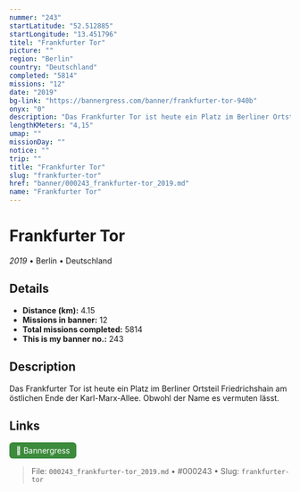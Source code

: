 ```yaml
---
nummer: "243"
startLatitude: "52.512885"
startLongitude: "13.451796"
titel: "Frankfurter Tor"
picture: ""
region: "Berlin"
country: "Deutschland"
completed: "5814"
missions: "12"
date: "2019"
bg-link: "https://bannergress.com/banner/frankfurter-tor-940b"
onyx: "0"
description: "Das Frankfurter Tor ist heute ein Platz im Berliner Ortsteil Friedrichshain am östlichen Ende der Karl-Marx-Allee. Obwohl der Name es vermuten lässt."
lengthKMeters: "4,15"
umap: ""
missionDay: ""
notice: ""
trip: ""
title: "Frankfurter Tor"
slug: "frankfurter-tor"
href: "banner/000243_frankfurter-tor_2019.md"
name: "Frankfurter Tor"
---
```

# Frankfurter Tor

*2019* • Berlin • Deutschland





## Details
- **Distance (km):** 4.15
- **Missions in banner:** 12
- **Total missions completed:** 5814
- **This is my banner no.:** 243



## Description
Das Frankfurter Tor ist heute ein Platz im Berliner Ortsteil Friedrichshain am östlichen Ende der Karl-Marx-Allee. Obwohl der Name es vermuten lässt.



## Links
<a href="https://bannergress.com/banner/frankfurter-tor-940b" target="_blank" style="display:inline-block;margin-right:8px;padding:6px 12px;background:#3c8b3c;color:#fff;text-decoration:none;border-radius:6px;">🔗 Bannergress</a>



> File: `000243_frankfurter-tor_2019.md`
> • #000243
> • Slug: `frankfurter-tor`
